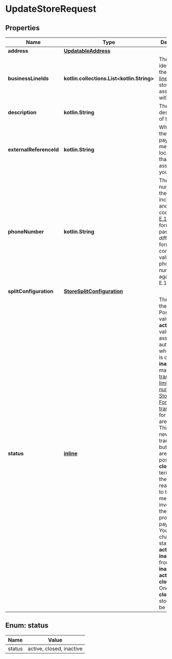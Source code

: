 
# UpdateStoreRequest

## Properties
Name | Type | Description | Notes
------------ | ------------- | ------------- | -------------
**address** | [**UpdatableAddress**](UpdatableAddress.md) |  |  [optional]
**businessLineIds** | **kotlin.collections.List&lt;kotlin.String&gt;** | The unique identifiers of the [business lines](https://docs.adyen.com/api-explorer/#/legalentity/latest/post/businessLines__resParam_id) that the store is associated with. |  [optional]
**description** | **kotlin.String** | The description of the store. |  [optional]
**externalReferenceId** | **kotlin.String** | When using the Zip payment method: The location ID that Zip has assigned to your store. |  [optional]
**phoneNumber** | **kotlin.String** | The phone number of the store, including &#39;+&#39; and country code in the [E.164](https://en.wikipedia.org/wiki/E.164) format. If passed in a different format, we convert and validate the phone number against E.164.  |  [optional]
**splitConfiguration** | [**StoreSplitConfiguration**](StoreSplitConfiguration.md) |  |  [optional]
**status** | [**inline**](#Status) | The status of the store. Possible values are:  - **active**: This value is assigned automatically when a store is created.  - **inactive**: The maximum [transaction limits and number of Store-and-Forward transactions](https://docs.adyen.com/point-of-sale/determine-account-structure/configure-features#payment-features) for the store are set to 0. This blocks new transactions, but captures are still possible. - **closed**: The terminals of the store are reassigned to the merchant inventory, so they can&#39;t process payments.  You can change the status from **active** to **inactive**, and from **inactive** to **active** or **closed**.  Once **closed**, a store can&#39;t be reopened. |  [optional]


<a name="Status"></a>
## Enum: status
Name | Value
---- | -----
status | active, closed, inactive



